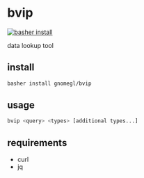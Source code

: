 # bvip

[![basher install](https://www.basher.it/assets/logo/basher_install.svg)](https://www.basher.it/package/)

data lookup tool

## install

```bash
basher install gnomegl/bvip
```

## usage

```bash
bvip <query> <types> [additional types...]
```

## requirements

- curl
- jq

